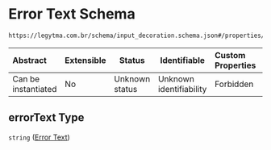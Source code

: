 # Error Text Schema

```txt
https://legytma.com.br/schema/input_decoration.schema.json#/properties/errorText
```




| Abstract            | Extensible | Status         | Identifiable            | Custom Properties | Additional Properties | Access Restrictions | Defined In                                                                                      |
| :------------------ | ---------- | -------------- | ----------------------- | :---------------- | --------------------- | ------------------- | ----------------------------------------------------------------------------------------------- |
| Can be instantiated | No         | Unknown status | Unknown identifiability | Forbidden         | Allowed               | none                | [input_decoration.schema.json\*](../schema/input_decoration.schema.json "open original schema") |

## errorText Type

`string` ([Error Text](input_decoration-properties-error-text.md))
